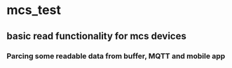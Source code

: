 # mcs_test

## basic read functionality for mcs devices

### Parcing some readable data from buffer, MQTT and mobile app
